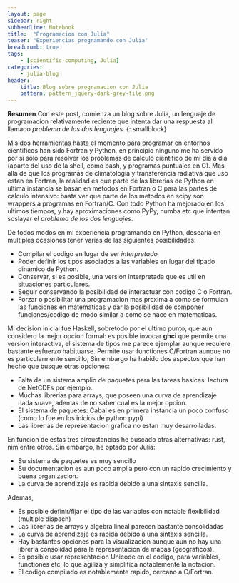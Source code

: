 ```yaml
---
layout: page
sidebar: right
subheadline: Notebook
title:  "Programacion con Julia"
teaser: "Experiencias programando con Julia"
breadcrumb: true
tags:
    - [scientific-computing, Julia]
categories:
    - julia-blog
header:
    title: Blog sobre programacion con Julia
    pattern: pattern_jquery-dark-grey-tile.png
---
```


**Resumen**
Con este post, comienza un blog sobre Julia, un lenguaje de programacion relativamente reciente que 
intenta dar una respuesta al llamado *problema de los dos lenguajes.*
{:.smallblock}

Mis dos herramientas hasta el momento para programar en entornos cientificos han sido Fortran 
y Python, en principio ninguno me ha servido por si solo para resolver los problemas de calculo
cientifico de mi dia a dia (aparte del uso de la shell, como bash, y programas puntuales en C).
Mas alla de que los programas de climatologia y transferencia radiativa que uso estan en Fortran,
la realidad es que parte de las librerias de Python en ultima instancia se basan en metodos en 
Fortran o C para las partes de calculo intensivo: basta ver que parte de los metodos en scipy
son wrappers a programas en Fortran/C. Con todo Python ha mejorado en los ultimos tiempos, y hay
aproximaciones como PyPy, numba etc que intentan soslayar el *problema de los dos lenguajes*.

De todos modos en mi experiencia programando en Python, desearia en multiples ocasiones tener varias
de las siguientes posibilidades:

- Compilar el codigo en lugar de ser *interpretado*
- Poder definir los tipos asociados a las variables en lugar del tipado dinamico de Python.
- Conservar, si es posible, una version interpretada que es util en situaciones particulares.
- Seguir conservando la posibilidad de interactuar con codigo C o Fortran.
- Forzar o posibilitar una programacion mas proxima a como se formulan las funciones en matematicas y dar la posibilidad de componer funciones/codigo de modo similar a como se hace en matematicas.

Mi decision inicial fue Haskell, sobretodo por el ultimo punto, que aun considero la mejor opcion formal:
es posible invocar **ghci** que permite una version interactiva, el sistema de tipos me parece ejemplar aunque
requiere bastante esfuerzo habituarse. Permite usar functiones C/Fortran aunque no es particularmente sencillo,
Sin embargo ha habido dos aspectos que han hecho que busque otras opciones:

- Falta de un sistema amplio de paquetes para las tareas basicas: lectura de NetCDFs por ejemplo.
- Muchas librerias para arrays, que poseen una curva de aprendizaje nada suave, ademas de no saber cual es la mejor opcion.
- El sistema de paquetes: Cabal es en primera instancia un poco confuso (como lo fue en los inicios de python pypi)
- Las librerias de representacion grafica no estan muy desarrolladas.

En funcion de estas tres circustancias he buscado otras alternativas: rust, nim entre otros. Sin embargo,
he optado por Julia:

- Su sistema de paquetes es muy sencillo
- Su documentacion es aun poco amplia pero con un rapido crecimiento y buena organizacion.
- La curva de aprendizaje es rapida debido a una sintaxis sencilla.

Ademas,

- Es posible definir/fijar el tipo de las variables con notable flexibilidad (multiple dispach)
- Las librerias de arrays y algebra lineal parecen bastante consolidadas 
- La curva de aprendizaje es rapida debido a una sintaxis sencilla.
- Hay bastantes opciones para la visualizacion aunque aun no hay una libreria consolidad para la
representacion de mapas (geograficos).
- Es posible usar representacion Unicode en el codigo, para variables, functiones etc, lo que
agiliza y simplifica notablemente la notacion.
- El codigo compilado es notablemente rapido, cercano a C/Fortran.







